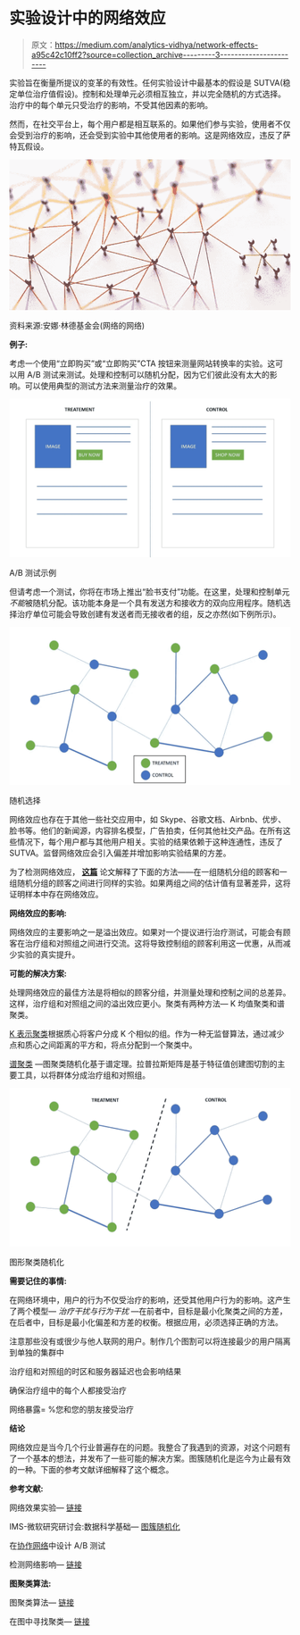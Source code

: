 # 实验设计中的网络效应

> 原文：<https://medium.com/analytics-vidhya/network-effects-a95c42c10ff2?source=collection_archive---------3----------------------->

实验旨在衡量所提议的变革的有效性。任何实验设计中最基本的假设是 SUTVA(稳定单位治疗值假设)。控制和处理单元必须相互独立，并以完全随机的方式选择。治疗中的每个单元只受治疗的影响，不受其他因素的影响。

然而，在社交平台上，每个用户都是相互联系的。如果他们参与实验，使用者不仅会受到治疗的影响，还会受到实验中其他使用者的影响。这是网络效应，违反了萨特瓦假设。

![](img/0ecbe51e97269baa5b51045a3a22623f.png)

资料来源:安娜·林德基金会(网络的网络)

**例子:**

考虑一个使用“立即购买”或“立即购买”CTA 按钮来测量网站转换率的实验。这可以用 A/B 测试来测试。处理和控制可以随机分配，因为它们彼此没有太大的影响。可以使用典型的测试方法来测量治疗的效果。

![](img/f1974ccd77c70604a875f5fde712dea2.png)

A/B 测试示例

但请考虑一个测试，你将在市场上推出“脸书支付”功能。在这里，处理和控制单元*不能*被随机分配。该功能本身是一个具有发送方和接收方的双向应用程序。随机选择治疗单位可能会导致创建有发送者而无接收者的组，反之亦然(如下例所示)。

![](img/831928fef1d72f0608ddfe646042588f.png)

随机选择

网络效应也存在于其他一些社交应用中，如 Skype、谷歌文档、Airbnb、优步、脸书等。他们的新闻源，内容排名模型，广告拍卖，任何其他社交产品。在所有这些情况下，每个用户都与其他用户相关。实验的结果依赖于这种连通性，违反了 SUTVA。监督网络效应会引入偏差并增加影响实验结果的方差。

为了检测网络效应， [**这篇**](https://web.media.mit.edu/~msaveski/assets/publications/2017_detecting_network_effects/paper.pdf) 论文解释了下面的方法——在一组随机分组的顾客和一组随机分组的顾客之间进行同样的实验。如果两组之间的估计值有显著差异，这将证明样本中存在网络效应。

**网络效应的影响:**

网络效应的主要影响之一是溢出效应。如果对一个提议进行治疗测试，可能会有顾客在治疗组和对照组之间进行交流。这将导致控制组的顾客利用这一优惠，从而减少实验的真实提升。

**可能的解决方案:**

处理网络效应的最佳方法是将相似的顾客分组，并测量处理和控制之间的总差异。这样，治疗组和对照组之间的溢出效应更小。聚类有两种方法— K 均值聚类和谱聚类。

[K 表示聚类](https://www.analyticsvidhya.com/blog/2019/08/comprehensive-guide-k-means-clustering/)根据质心将客户分成 K 个相似的组。作为一种无监督算法，通过减少点和质心之间距离的平方和，将点分配到一个聚类中。

[谱聚类](https://towardsdatascience.com/spectral-clustering-for-beginners-d08b7d25b4d8) —图聚类随机化基于谱定理。拉普拉斯矩阵是基于特征值创建图切割的主要工具，以将群体分成治疗组和对照组。

![](img/445501411aee643db170d240b0d5b498.png)

图形聚类随机化

**需要记住的事情:**

在网络环境中，用户的行为不仅受治疗的影响，还受其他用户行为的影响。这产生了两个模型— *治疗干扰与行为干扰* —在前者中，目标是最小化聚类之间的方差，在后者中，目标是最小化偏差和方差的权衡。根据应用，必须选择正确的方法。

注意那些没有或很少与他人联网的用户。制作几个图割可以将连接最少的用户隔离到单独的集群中

治疗组和对照组的时区和服务器延迟也会影响结果

确保治疗组中的每个人都接受治疗

网络暴露= %您和您的朋友接受治疗

**结论**

网络效应是当今几个行业普遍存在的问题。我整合了我遇到的资源，对这个问题有了一个基本的想法，并发布了一些可能的解决方案。图簇随机化是迄今为止最有效的一种。下面的参考文献详细解释了这个概念。

**参考文献:**

网络效果实验— [链接](https://www.youtube.com/watch?v=_axxSe66v4o&ab_channel=ICMEStudio)

IMS-微软研究研讨会:数据科学基础— [图簇随机化](https://www.youtube.com/watch?app=desktop&v=te6GxNO2HzE&ab_channel=MicrosoftResearch)

在[协作网络](http://www.unofficialgoogledatascience.com/2018/01/designing-ab-tests-in-collaboration.html)中设计 A/B 测试

检测网络影响— [链接](https://web.media.mit.edu/~msaveski/projects/2016_network-ab-testing.html)

**图聚类算法:**

图聚类算法— [链接](https://www.youtube.com/watch?app=desktop&v=-Afa1WI3iug&ab_channel=GraphXD%3AGraphsAcrossDomains)

在图中寻找聚类— [链接](https://www.youtube.com/watch?app=desktop&v=cxTmmasBiC8&ab_channel=MITOpenCourseWare)